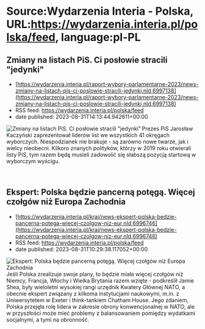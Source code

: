 # Source:Wydarzenia Interia - Polska, URL:https://wydarzenia.interia.pl/polska/feed, language:pl-PL

## Zmiany na listach PiS. Ci posłowie stracili "jedynki"
 - [https://wydarzenia.interia.pl/raport-wybory-parlamentarne-2023/news-zmiany-na-listach-pis-ci-poslowie-stracili-jedynki,nId,6997138](https://wydarzenia.interia.pl/raport-wybory-parlamentarne-2023/news-zmiany-na-listach-pis-ci-poslowie-stracili-jedynki,nId,6997138)
 - RSS feed: https://wydarzenia.interia.pl/polska/feed
 - date published: 2023-08-31T14:13:44.942611+00:00

<p><a href="https://wydarzenia.interia.pl/raport-wybory-parlamentarne-2023/news-zmiany-na-listach-pis-ci-poslowie-stracili-jedynki,nId,6997138"><img align="left" alt="Zmiany na listach PiS. Ci posłowie stracili &quot;jedynki&quot;" src="https://i.iplsc.com/zmiany-na-listach-pis-ci-poslowie-stracili-jedynki/000HLXHGOWGLOLY1-C321.jpg" /></a>Prezes PiS Jarosław Kaczyński zaprezentował liderów list we wszystkich 41 okręgach wyborczych. Niespodzianek nie brakuje - są zarówno nowe twarze, jak i wielcy nieobecni. Kilkoro znanych polityków, którzy w 2019 roku otwierali listy PiS, tym razem będą musieli zadowolić się słabszą pozycją startową w wyborczym wyścigu.</p><br clear="all" />

## Ekspert: Polska będzie pancerną potęgą. Więcej czołgów niż Europa Zachodnia
 - [https://wydarzenia.interia.pl/kraj/news-ekspert-polska-bedzie-pancerna-potega-wiecej-czolgow-niz-eur,nId,6996746](https://wydarzenia.interia.pl/kraj/news-ekspert-polska-bedzie-pancerna-potega-wiecej-czolgow-niz-eur,nId,6996746)
 - RSS feed: https://wydarzenia.interia.pl/polska/feed
 - date published: 2023-08-31T10:29:38.117052+00:00

<p><a href="https://wydarzenia.interia.pl/kraj/news-ekspert-polska-bedzie-pancerna-potega-wiecej-czolgow-niz-eur,nId,6996746"><img align="left" alt="Ekspert: Polska będzie pancerną potęgą. Więcej czołgów niż Europa Zachodnia" src="https://i.iplsc.com/ekspert-polska-bedzie-pancerna-potega-wiecej-czolgow-niz-eur/000HLURAE0T5AYYX-C321.jpg" /></a>Jeśli Polska zrealizuje swoje plany, to będzie miała więcej czołgów niż Niemcy, Francja, Włochy i Wielka Brytania razem wzięte - podkreślił Jamie Shea, były wieloletni wysokiej rangi urzędnik Kwatery Głównej NATO, a obecnie ekspert związany z kilkoma instytucjami naukowymi, m.in. z Uniwersytetem w Exeter i think-tankiem Chatham House. Jego zdaniem, Polska przejęła rolę lidera w zakresie obrony konwencjonalnej w NATO, ale w przyszłości może mieć problemy z balansowaniem pomiędzy wydatkami socjalnymi, a tymi na obronność. </p><br clear="all" />

